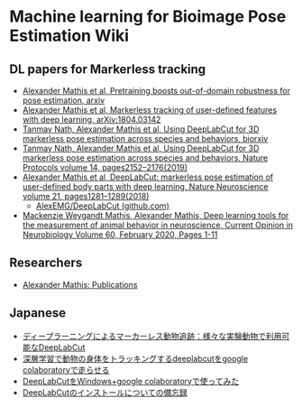 # Machine learning for Bioimage Pose Estimation Wiki

## DL papers for Markerless tracking
- [Alexander Mathis et al, Pretraining boosts out-of-domain robustness
for pose estimation, arxiv](https://arxiv.org/pdf/1909.11229.pdf)
- [Alexander Mathis et al, Markerless tracking of user-defined features with deep learning, arXiv:1804.03142](https://arxiv.org/pdf/1804.03142.pdf)
- [Tanmay Nath, Alexander Mathis et al, Using DeepLabCut for 3D markerless pose estimation across species and behaviors, biorxiv](https://www.biorxiv.org/content/10.1101/476531v1.full.pdf)
- [Tanmay Nath, Alexander Mathis et al, Using DeepLabCut for 3D markerless pose estimation across species and behaviors, Nature Protocols volume 14, pages2152–2176(2019)](https://www.nature.com/articles/s41596-019-0176-0)
- [Alexander Mathis et al, DeepLabCut: markerless pose estimation of user-defined body parts with deep learning, Nature Neuroscience volume 21, pages1281–1289(2018)](https://www.nature.com/articles/s41593-018-0209-y#Sec25)
	+ [AlexEMG/DeepLabCut (github.com)](https://github.com/AlexEMG/DeepLabCut)
- [Mackenzie Weygandt Mathis, Alexander Mathis, Deep learning tools for the measurement of animal behavior in neuroscience, Current Opinion in Neurobiology Volume 60, February 2020, Pages 1-11](https://www.sciencedirect.com/science/article/pii/S0959438819301151)

## Researchers
- [Alexander Mathis: Publications](http://www.people.fas.harvard.edu/~amathis/publications.html#)

## Japanese 
- [ディープラーニングによるマーカーレス動物追跡：様々な実験動物で利用可能なDeepLabCut](https://marvin.news/6001)
- [深層学習で動物の身体をトラッキングするdeeplabcutをgoogle colaboratoryで走らせる](https://qiita.com/riichirohira/items/b92723278ba92fb42db9)
- [DeepLabCutをWindows+google colaboratoryで使ってみた](https://qiita.com/Cony-san/items/62df5365878baaa5e275)
- [DeepLabCutのインストールについての備忘録](https://krhb.hatenablog.com/entry/2019/04/17/013952)

